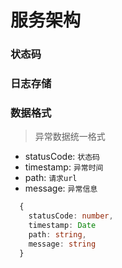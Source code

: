 <!--
 * @Date: 2022-09-01 00:09:28
 * @LastEditTime: 2022-09-01 00:12:54
-->
# 服务架构

### 状态码

### 日志存储

### 数据格式
> 异常数据统一格式
- statusCode: `状态码`
- timestamp: `异常时间`
- path: `请求url`
- message: `异常信息`
```typescript
  {
    statusCode: number,
    timestamp: Date
    path: string,
    message: string
  }
```

